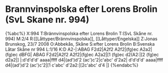 # Brannvinspolska efter Lorens Brolin (SvL Skane nr. 994)

{%abc%}
X:994
T:Brännvinspolska efter Lorens Brolin 
T:(SvL Skåne nr. 994)
M:2/4
R:[[Låttyper/Brännvinspolska]], [[Låttyper/Engelska]] 
Z:Jonas Brunskog, 23/7 2008
O:Abbekås, Skåne
S:efter Lorens Brolin
B:Svenska Låtar Skåne nr 994
L:1/16
K:D
A2-|:ABAG F2d2|A2f2 A2f2|(fg)ec A2a2|(fg)ec dBFG|
ABAG F2d2|A2f2 A2f2|(fg)ec A2a2|[1 (fg)ec d2(A2:|[2 (fg)ec d2a2|]
|:d'd'd'd' aaaa|ffff d4|(ad')d'2 (ac')c'2|c'abc' d'2a2|
d'd'd'd' aaaa|ffff d4|(ad')d'2 (ac')c'2|[1 c'abc' d'2a2:|[2c'abc' d'4 |]
{%endabc%}

